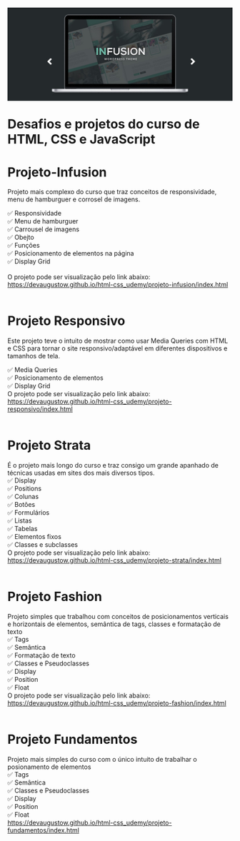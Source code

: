 <h1 text-align="center">
    <img src="imgReadme/img02.jpg"> 
    <p>Desafios e projetos do curso de HTML, CSS e JavaScript</p>
</h1>


# Projeto-Infusion

Projeto mais complexo do curso que traz conceitos de responsividade, menu de hamburguer e corrosel de imagens.<br>

✅ Responsividade<br>
✅ Menu de hamburguer<br>
✅ Carrousel de imagens<br>
✅ Obejto<br>
✅ Funções<br>
✅ Posicionamento de elementos na página<br>
✅ Display Grid<br><br>
O projeto pode ser visualização pelo link abaixo:<br>
https://devaugustow.github.io/html-css_udemy/projeto-infusion/index.html
<br><br>

# Projeto Responsivo

Este projeto teve o intuito de mostrar como usar Media Queries com HTML e CSS para tornar o site responsivo/adaptável em diferentes dispositivos e tamanhos de tela.<br>

✅ Media Queries<br>
✅ Posicionamento de elementos<br>
✅ Display Grid<br>
O projeto pode ser visualização pelo link abaixo:<br>
https://devaugustow.github.io/html-css_udemy/projeto-responsivo/index.html
<br><br>

# Projeto Strata

É o projeto mais longo do curso e traz consigo um grande apanhado de técnicas usadas em sites dos mais diversos tipos.<br>
✅ Display<br>
✅ Positions<br>
✅ Colunas<br>
✅ Botões<br>
✅ Formulários<br>
✅ Listas<br>
✅ Tabelas<br>
✅ Elementos fixos<br>
✅ Classes e subclasses<br>
O projeto pode ser visualização pelo link abaixo:<br>
https://devaugustow.github.io/html-css_udemy/projeto-strata/index.html
<br><br>

# Projeto Fashion

Projeto simples que trabalhou com conceitos de posicionamentos verticais e horizontais de elementos, semântica de tags, classes e formatação de texto<br>
✅ Tags<br>
✅ Semântica<br>
✅ Formatação de texto<br>
✅ Classes e Pseudoclasses<br>
✅ Display<br>
✅ Position<br>
✅ Float<br>
O projeto pode ser visualização pelo link abaixo:<br>
https://devaugustow.github.io/html-css_udemy/projeto-fashion/index.html
<br><br>

# Projeto Fundamentos

Projeto mais simples do curso com o único intuito de trabalhar o posionamento de elementos<br>
✅ Tags<br>
✅ Semântica<br>
✅ Classes e Pseudoclasses<br>
✅ Display<br>
✅ Position<br>
✅ Float<br>
https://devaugustow.github.io/html-css_udemy/projeto-fundamentos/index.html
<br><br>
